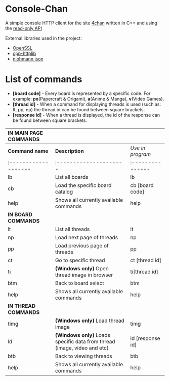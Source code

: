 # Console-Chan

A simple console HTTP client for the site [4chan](https://4chan.org/) written in C++ and using the [read-only API](https://github.com/4chan/4chan-API)

External libraries used in the project:
- [OpenSSL](https://github.com/openssl/openssl)
- [cpp-httplib](https://github.com/yhirose/cpp-httplib)
- [nlohmann json](https://github.com/nlohmann/json) 


# List of commands

- **\[board code]** - Every board is represented by a specific code. For example: **po**(Papercraft & Origami), **a**(Anime & Manga), **v**(Video Games).
- **\[thread id]** - When a command for displaying threads is used (such as: lt, pp, np) the thread id can be found between square brackets.
- **\[response id]** - When a thread is displayed, the id of the response can be found between square brackets.

|**IN MAIN PAGE COMMANDS**| | |
|:-------------------|:-------------------|:-------------------|
| **Command name**   | **Description**      |*Use in program*|
|:-------------------|:---------------------|:---------------|
|lb			    |List all boards															|lb				 |
|cb		        |Load the specific board catalog											|cb \[board code]| 
|help		    |Shows all currently available commands										|help			 |
|**IN BOARD COMMANDS**|
|lt				|List all threads															|lt				 |
|np				|Load next page of threads													|np				 |
|pp				|Load previous page of threads												|pp				 |
|ct				|Go to specific thread														|ct [thread id]	 |
|ti				|**(Windows only)** Open thread image in browser							|ti[thread id]   |
|btm			|Back to board select														|btm			 |
|help		    |Shows all currently available commands										|help			 |
|**IN THREAD COMMANDS**|
|timg			|**(Windows only)** Load thread image										|timg			 |
|ld				|**(Windows only)** Loads specific data from thread (image, video and etc)	|ld [response id]|	
|btb			|Back to viewing threads													|btb			 |
|help		    |Shows all currently available commands										|help			 |
